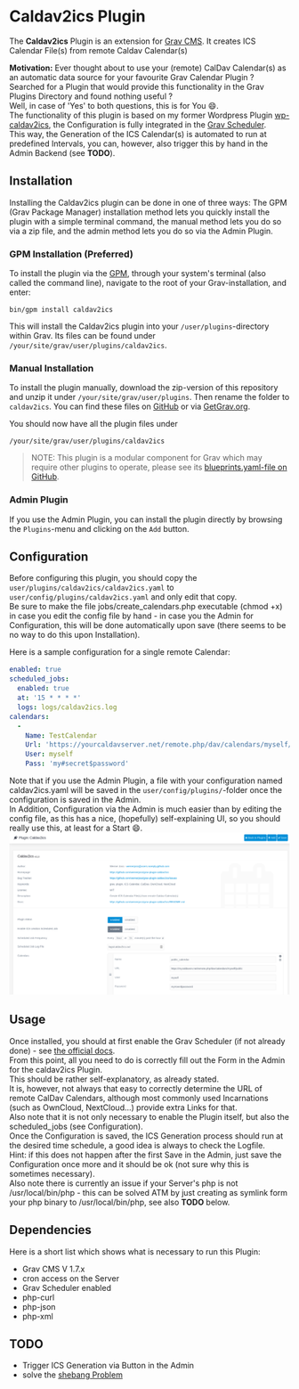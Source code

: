 # Caldav2ics Plugin

The **Caldav2ics** Plugin is an extension for [Grav CMS](http://github.com/getgrav/grav). It creates ICS Calendar File(s) from remote Caldav Calendar(s)

**Motivation:**
Ever thought about to use your (remote) CalDav Calendar(s) as an automatic data source for your favourite Grav Calendar Plugin ?  
Searched for a Plugin that would provide this functionality in the Grav Plugins Directory and found nothing useful ?  
Well, in case of 'Yes' to both questions, this is for You :smile:.  
The functionality of this plugin is based on my former Wordpress Plugin [wp-caldav2ics](https://wordpress.org/plugins/wp-caldav2ics/), the Configuration is fully integrated in the [Grav Scheduler](https://learn.getgrav.org/17/advanced/scheduler).  
This way, the Generation of the ICS Calendar(s) is automated to run at predefined Intervals, you can, however, also trigger this by hand in the Admin Backend (see **TODO**).

## Installation

Installing the Caldav2ics plugin can be done in one of three ways: The GPM (Grav Package Manager) installation method lets you quickly install the plugin with a simple terminal command, the manual method lets you do so via a zip file, and the admin method lets you do so via the Admin Plugin.

### GPM Installation (Preferred)

To install the plugin via the [GPM](http://learn.getgrav.org/advanced/grav-gpm), through your system's terminal (also called the command line), navigate to the root of your Grav-installation, and enter:

    bin/gpm install caldav2ics

This will install the Caldav2ics plugin into your `/user/plugins`-directory within Grav. Its files can be found under `/your/site/grav/user/plugins/caldav2ics`.

### Manual Installation

To install the plugin manually, download the zip-version of this repository and unzip it under `/your/site/grav/user/plugins`. Then rename the folder to `caldav2ics`. You can find these files on [GitHub](https://github.com/wernerjoss/grav-plugin-caldav2ics) or via [GetGrav.org](http://getgrav.org/downloads/plugins#extras).

You should now have all the plugin files under

    /your/site/grav/user/plugins/caldav2ics
	
> NOTE: This plugin is a modular component for Grav which may require other plugins to operate, please see its [blueprints.yaml-file on GitHub](https://github.com/wernerjoss/grav-plugin-caldav2ics/blob/master/blueprints.yaml).  

### Admin Plugin

If you use the Admin Plugin, you can install the plugin directly by browsing the `Plugins`-menu and clicking on the `Add` button.

## Configuration

Before configuring this plugin, you should copy the `user/plugins/caldav2ics/caldav2ics.yaml` to `user/config/plugins/caldav2ics.yaml` and only edit that copy.  
Be sure to make the file jobs/create_calendars.php executable (chmod +x) in case you edit the config file by hand - in case you the Admin for Configuration, this will be done automatically upon save (there seems to be no way to do this upon Installation).

Here is a sample configuration for a single remote Calendar:

```yaml
enabled: true
scheduled_jobs:
  enabled: true
  at: '15 * * * *'
  logs: logs/caldav2ics.log
calendars:
  -
    Name: TestCalendar
    Url: 'https://yourcaldavserver.net/remote.php/dav/calendars/myself/testcalendar'
    User: myself
    Pass: 'my#secret$password'
```

Note that if you use the Admin Plugin, a file with your configuration named caldav2ics.yaml will be saved in the `user/config/plugins/`-folder once the configuration is saved in the Admin.  
In Addition, Configuration via the Admin is much easier than by editing the config file, as this has a nice, (hopefully) self-explaining UI, so you should really use this, at least for a Start :smile:.  
![](admin.png)

## Usage
Once installed, you should at first enable the Grav Scheduler (if not already done) - see [the official docs](https://learn.getgrav.org/17/advanced/scheduler).  
From this point, all you need to do is correctly fill out the Form in the Admin for the caldav2ics Plugin.  
This should be rather self-explanatory, as already stated.  
It is, however, not always that easy to correctly determine the URL of remote CalDav Calendars, although most commonly used Incarnations (such as OwnCloud, NextCloud...) provide extra Links for that.  
Also note that it is not only necessary to enable the Plugin itself, but also the scheduled_jobs (see Configuration).  
Once the Configuration is saved, the ICS Generation process should run at the desired time schedule, a good idea is always to check the Logfile.  
Hint: if this does not happen after the first Save in the Admin, just save the Configuration once more and it should be ok (not sure why this is sometimes necessary).  
Also note there is currently an issue if your Server's php is not /usr/local/bin/php - this can be solved ATM by just creating as symlink form your php binary to /usr/local/bin/php, see also **TODO** below.

## Dependencies
Here is a short list which shows what is necessary to run this Plugin:
-	Grav CMS V 1.7.x
-	cron access on the Server
-	Grav Scheduler enabled
-	php-curl
-	php-json
-	php-xml

## TODO
- Trigger ICS Generation via Button in the Admin
- solve the [shebang Problem](https://discourse.getgrav.org/t/shebang-in-php-file/16737)

